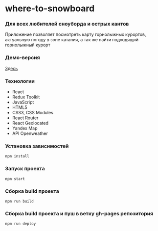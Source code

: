# where-to-snowboard

### Для всех любителей сноуборда и острых кантов

<p>Приложение позволяет посмотреть карту горнолыжных курортов, актуальную погоду в зоне катания, а так же найти подходящий горнолыжный курорт</p>

### Демо-версия

[Здесь](https://mmakeeva.github.io/where-to-snowboard/)

### Технологии

-   React
-   Redux Toolkit
-   JavaScript
-   HTML5
-   CSS3, CSS Modules
-   React Router
-   React Geolocated
-   Yandex Map
-   API Openweather

### Установка зависимостей

`npm install`

### Запуск проекта

`npm start`

### Сборка build проекта

`npm run build`

### Сборка build проекта и пуш в ветку gh-pages репозитория

`npm run deploy`
